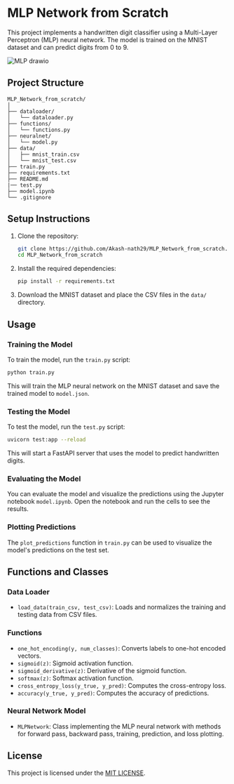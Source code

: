 # MLP Network from Scratch

This project implements a handwritten digit classifier using a Multi-Layer Perceptron (MLP) neural network. The model is trained on the MNIST dataset and can predict digits from 0 to 9.

![MLP drawio](https://github.com/user-attachments/assets/971f477c-3b84-4e1c-abe0-43e95455bac2)

## Project Structure

```
MLP_Network_from_scratch/
│
├── dataloader/
│   └── dataloader.py
├── functions/
│   └── functions.py
├── neuralnet/
│   └── model.py
├── data/
│   ├── mnist_train.csv
│   └── mnist_test.csv
├── train.py
├── requirements.txt
├── README.md
|── test.py
├── model.ipynb
└── .gitignore
```

## Setup Instructions

1. Clone the repository:
    ```sh
    git clone https://github.com/Akash-nath29/MLP_Network_from_scratch.git
    cd MLP_Network_from_scratch
    ```

2. Install the required dependencies:
    ```sh
    pip install -r requirements.txt
    ```

3. Download the MNIST dataset and place the CSV files in the `data/` directory.

## Usage

### Training the Model

To train the model, run the `train.py` script:
```sh
python train.py
```
This will train the MLP neural network on the MNIST dataset and save the trained model to `model.json`.

### Testing the Model

To test the model, run the `test.py` script:
```sh
uvicorn test:app --reload
```
This will start a FastAPI server that uses the model to predict handwritten digits.

### Evaluating the Model

You can evaluate the model and visualize the predictions using the Jupyter notebook `model.ipynb`. Open the notebook and run the cells to see the results.

### Plotting Predictions

The `plot_predictions` function in `train.py` can be used to visualize the model's predictions on the test set.

## Functions and Classes

### Data Loader

- `load_data(train_csv, test_csv)`: Loads and normalizes the training and testing data from CSV files.

### Functions

- `one_hot_encoding(y, num_classes)`: Converts labels to one-hot encoded vectors.
- `sigmoid(z)`: Sigmoid activation function.
- `sigmoid_derivative(z)`: Derivative of the sigmoid function.
- `softmax(z)`: Softmax activation function.
- `cross_entropy_loss(y_true, y_pred)`: Computes the cross-entropy loss.
- `accuracy(y_true, y_pred)`: Computes the accuracy of predictions.

### Neural Network Model

- `MLPNetwork`: Class implementing the MLP neural network with methods for forward pass, backward pass, training, prediction, and loss plotting.

## License

This project is licensed under the [MIT LICENSE](LICENSE).
